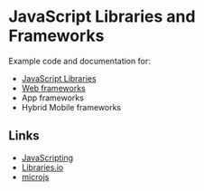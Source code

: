 # JavaScript Libraries and Frameworks

Example code and documentation for:

* [JavaScript Libraries](libraries)
* [Web frameworks](frameworks)
* App frameworks
* Hybrid Mobile frameworks

## Links

* [JavaScripting](https://www.javascripting.com/)
* [Libraries.io](https://libraries.io/)
* [microjs](http://microjs.com/#)

